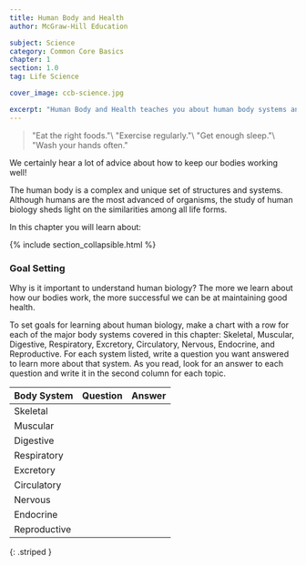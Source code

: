 ```yaml
---
title: Human Body and Health
author: McGraw-Hill Education

subject: Science
category: Common Core Basics
chapter: 1
section: 1.0
tag: Life Science

cover_image: ccb-science.jpg

excerpt: "Human Body and Health teaches you about human body systems and how those systems interact. It also teaches about health and disease."
---
```

> "Eat the right foods."\\
> "Exercise regularly."\\
> "Get enough sleep."\\
> "Wash your hands often."

We certainly hear a lot of advice about how to keep our bodies working well!

The human body is a complex and unique set of structures and systems. Although humans are the most advanced of organisms, the study of human biology sheds light on the similarities among all life forms.

In this chapter you will learn about:

{% include section_collapsible.html %}

### Goal Setting

Why is it important to understand human biology? The more we learn about how our bodies work, the more successful we can be at maintaining good health.

To set goals for learning about human biology, make a chart with a row for each of the major body systems covered in this chapter: Skeletal, Muscular, Digestive, Respiratory, Excretory, Circulatory, Nervous, Endocrine, and Reproductive. For each system listed, write a question you want answered to learn more about that system. As you read, look for an answer to each question and write it in the second column for each topic.

| Body System | Question | Answer |
|:-|:-|:-|
| Skeletal |  |  |
| Muscular |  |  |
| Digestive |  |  |
| Respiratory |  |  |
| Excretory |  |  |
| Circulatory |  |  |
| Nervous |  |  |
| Endocrine |  |  |
| Reproductive |  |  |
{: .striped }
